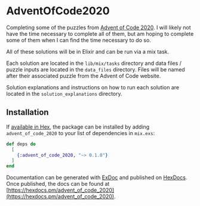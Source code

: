 # AdventOfCode2020

Completing some of the puzzles from [Advent of Code 2020](https://adventofcode.com/2020/). I will likely not have the time necessary to complete all of them, but am hoping to complete some of them when I can find the time necessary to do so. 

All of these solutions will be in Elixir and can be run via a mix task.

Each solution are located in the `lib/mix/tasks` directory and data files / puzzle inputs are located in the `data_files` directory. Files will be named after their associated puzzle from the Advent of Code website.

Solution explanations and instructions on how to run each solution are located in the `solution_explanations` directory.

## Installation

If [available in Hex](https://hex.pm/docs/publish), the package can be installed
by adding `advent_of_code_2020` to your list of dependencies in `mix.exs`:

```elixir
def deps do
  [
    {:advent_of_code_2020, "~> 0.1.0"}
  ]
end
```

Documentation can be generated with [ExDoc](https://github.com/elixir-lang/ex_doc)
and published on [HexDocs](https://hexdocs.pm). Once published, the docs can
be found at [https://hexdocs.pm/advent_of_code_2020](https://hexdocs.pm/advent_of_code_2020).
